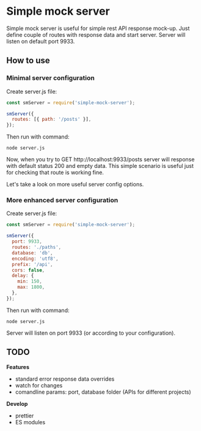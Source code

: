 # Simple mock server

Simple mock server is useful for simple rest API response mock-up. Just define couple of routes with response data and start server. Server will listen on default port 9933.

## How to use

### Minimal server configuration

Create server.js file:

```javascript
const smServer = require('simple-mock-server');

smServer({
  routes: [{ path: '/posts' }],
});
```

Then run with command:

```
node server.js
```

Now, when you try to GET http://localhost:9933/posts server will response with default status 200 and empty data. This simple scenario is useful just for checking that route is working fine.

Let's take a look on more useful server config options.

### More enhanced server configuration

Create server.js file:

```javascript
const smServer = require('simple-mock-server');

smServer({
  port: 9933,
  routes: './paths',
  database: 'db',
  encoding: 'utf8',
  prefix: '/api',
  cors: false,
  delay: {
    min: 150,
    max: 1800,
  },
});
```

Then run with command:

```
node server.js
```

Server will listen on port 9933 (or according to your configuration).

## TODO

**Features**

- standard error response data overrides
- watch for changes
- comandline params: port, database folder (APIs for different projects)

**Develop**

- prettier
- ES modules
